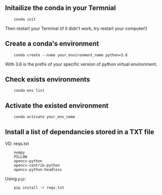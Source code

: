 ## Initailize the conda in your Termnial
```pwsh
    conda init
```
Then restart your Terminal (if it didn't work, try restart your computer!)
## Create a conda's environment
```pwsh
    conda create --name your_environment_name python=3.8
```
With 3.8 is the prefix of your specific version of python virtual environment.

## Check exists environments
```pwsh
    conda env list
```
## Activate the existed environment
```pwsh
    conda activate your_env_name
```

## Install a list of dependancies stored in a TXT file
VD: reqs.txt
```text
    numpy
    PILLOW
    opencv-python
    opencv-contrib-python
    opencv-python-headless
```
Using `pip`:
```text
    pip install -r reqs.txt
```
